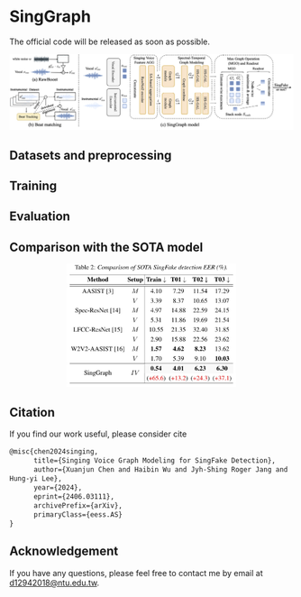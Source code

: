 # SingGraph

The official code will be released as soon as possible.

![](figures/singgraph.png)

## Datasets and preprocessing

## Training

## Evaluation

## Comparison with the SOTA model

<div class="center" style="text-align: center">
    <div class="center col-md-8" style="text-align: center">
        <img src="figures/singfake_sota.jpg" width="300" height="auto"/>
    </div>
</div>

## Citation
If you find our work useful, please consider cite
```
@misc{chen2024singing,
      title={Singing Voice Graph Modeling for SingFake Detection}, 
      author={Xuanjun Chen and Haibin Wu and Jyh-Shing Roger Jang and Hung-yi Lee},
      year={2024},
      eprint={2406.03111},
      archivePrefix={arXiv},
      primaryClass={eess.AS}
}
```
## Acknowledgement
If you have any questions, please feel free to contact me by email at d12942018@ntu.edu.tw.
